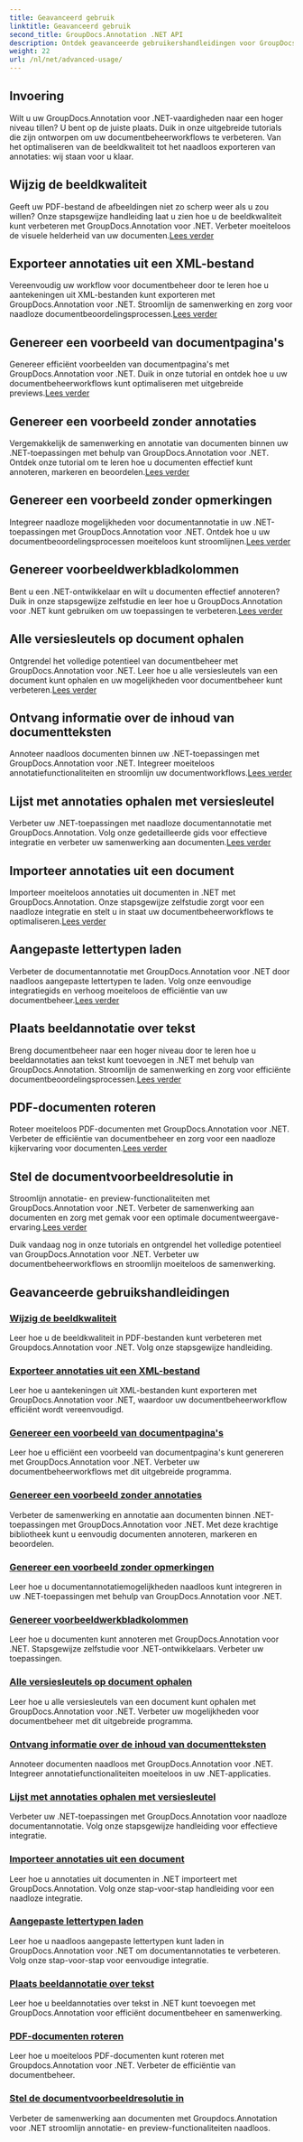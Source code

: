 ```yaml
---
title: Geavanceerd gebruik
linktitle: Geavanceerd gebruik
second_title: GroupDocs.Annotation .NET API
description: Ontdek geavanceerde gebruikershandleidingen voor GroupDocs.Annotation .NET. Verbeter het documentbeheer met stapsgewijze handleidingen over beeldkwaliteit, het exporteren van annotaties en meer.
weight: 22
url: /nl/net/advanced-usage/
---
```

## Invoering

Wilt u uw GroupDocs.Annotation voor .NET-vaardigheden naar een hoger niveau tillen? U bent op de juiste plaats. Duik in onze uitgebreide tutorials die zijn ontworpen om uw documentbeheerworkflows te verbeteren. Van het optimaliseren van de beeldkwaliteit tot het naadloos exporteren van annotaties: wij staan voor u klaar.

## Wijzig de beeldkwaliteit
 Geeft uw PDF-bestand de afbeeldingen niet zo scherp weer als u zou willen? Onze stapsgewijze handleiding laat u zien hoe u de beeldkwaliteit kunt verbeteren met GroupDocs.Annotation voor .NET. Verbeter moeiteloos de visuele helderheid van uw documenten.[Lees verder](./change-image-quality/)

## Exporteer annotaties uit een XML-bestand
 Vereenvoudig uw workflow voor documentbeheer door te leren hoe u aantekeningen uit XML-bestanden kunt exporteren met GroupDocs.Annotation voor .NET. Stroomlijn de samenwerking en zorg voor naadloze documentbeoordelingsprocessen.[Lees verder](./export-annotations-xml-file/)

## Genereer een voorbeeld van documentpagina's
Genereer efficiënt voorbeelden van documentpagina's met GroupDocs.Annotation voor .NET. Duik in onze tutorial en ontdek hoe u uw documentbeheerworkflows kunt optimaliseren met uitgebreide previews.[Lees verder](./generate-document-pages-preview/)

## Genereer een voorbeeld zonder annotaties
 Vergemakkelijk de samenwerking en annotatie van documenten binnen uw .NET-toepassingen met behulp van GroupDocs.Annotation voor .NET. Ontdek onze tutorial om te leren hoe u documenten effectief kunt annoteren, markeren en beoordelen.[Lees verder](./generate-preview-without-annotations/)

## Genereer een voorbeeld zonder opmerkingen
 Integreer naadloze mogelijkheden voor documentannotatie in uw .NET-toepassingen met GroupDocs.Annotation voor .NET. Ontdek hoe u uw documentbeoordelingsprocessen moeiteloos kunt stroomlijnen.[Lees verder](./generate-preview-without-comments/)

## Genereer voorbeeldwerkbladkolommen
 Bent u een .NET-ontwikkelaar en wilt u documenten effectief annoteren? Duik in onze stapsgewijze zelfstudie en leer hoe u GroupDocs.Annotation voor .NET kunt gebruiken om uw toepassingen te verbeteren.[Lees verder](./generate-preview-worksheet-columns/)

## Alle versiesleutels op document ophalen
Ontgrendel het volledige potentieel van documentbeheer met GroupDocs.Annotation voor .NET. Leer hoe u alle versiesleutels van een document kunt ophalen en uw mogelijkheden voor documentbeheer kunt verbeteren.[Lees verder](./get-all-version-keys-document/)

## Ontvang informatie over de inhoud van documentteksten
 Annoteer naadloos documenten binnen uw .NET-toepassingen met GroupDocs.Annotation voor .NET. Integreer moeiteloos annotatiefunctionaliteiten en stroomlijn uw documentworkflows.[Lees verder](./get-document-text-content-information/)

## Lijst met annotaties ophalen met versiesleutel
 Verbeter uw .NET-toepassingen met naadloze documentannotatie met GroupDocs.Annotation. Volg onze gedetailleerde gids voor effectieve integratie en verbeter uw samenwerking aan documenten.[Lees verder](./get-list-annotations-version-key/)

## Importeer annotaties uit een document
 Importeer moeiteloos annotaties uit documenten in .NET met GroupDocs.Annotation. Onze stapsgewijze zelfstudie zorgt voor een naadloze integratie en stelt u in staat uw documentbeheerworkflows te optimaliseren.[Lees verder](./import-annotations-from-document/)

## Aangepaste lettertypen laden
Verbeter de documentannotatie met GroupDocs.Annotation voor .NET door naadloos aangepaste lettertypen te laden. Volg onze eenvoudige integratiegids en verhoog moeiteloos de efficiëntie van uw documentbeheer.[Lees verder](./loading-custom-fonts/)

## Plaats beeldannotatie over tekst
 Breng documentbeheer naar een hoger niveau door te leren hoe u beeldannotaties aan tekst kunt toevoegen in .NET met behulp van GroupDocs.Annotation. Stroomlijn de samenwerking en zorg voor efficiënte documentbeoordelingsprocessen.[Lees verder](./put-image-annotation-over-text/)

## PDF-documenten roteren
 Roteer moeiteloos PDF-documenten met GroupDocs.Annotation voor .NET. Verbeter de efficiëntie van documentbeheer en zorg voor een naadloze kijkervaring voor documenten.[Lees verder](./rotating-pdf-documents/)

## Stel de documentvoorbeeldresolutie in
 Stroomlijn annotatie- en preview-functionaliteiten met GroupDocs.Annotation voor .NET. Verbeter de samenwerking aan documenten en zorg met gemak voor een optimale documentweergave-ervaring.[Lees verder](./set-document-preview-resolution/)

Duik vandaag nog in onze tutorials en ontgrendel het volledige potentieel van GroupDocs.Annotation voor .NET. Verbeter uw documentbeheerworkflows en stroomlijn moeiteloos de samenwerking.
## Geavanceerde gebruikshandleidingen
### [Wijzig de beeldkwaliteit](./change-image-quality/)
Leer hoe u de beeldkwaliteit in PDF-bestanden kunt verbeteren met Groupdocs.Annotation voor .NET. Volg onze stapsgewijze handleiding.
### [Exporteer annotaties uit een XML-bestand](./export-annotations-xml-file/)
Leer hoe u aantekeningen uit XML-bestanden kunt exporteren met GroupDocs.Annotation voor .NET, waardoor uw documentbeheerworkflow efficiënt wordt vereenvoudigd.
### [Genereer een voorbeeld van documentpagina's](./generate-document-pages-preview/)
Leer hoe u efficiënt een voorbeeld van documentpagina's kunt genereren met GroupDocs.Annotation voor .NET. Verbeter uw documentbeheerworkflows met dit uitgebreide programma.
### [Genereer een voorbeeld zonder annotaties](./generate-preview-without-annotations/)
Verbeter de samenwerking en annotatie aan documenten binnen .NET-toepassingen met GroupDocs.Annotation voor .NET. Met deze krachtige bibliotheek kunt u eenvoudig documenten annoteren, markeren en beoordelen.
### [Genereer een voorbeeld zonder opmerkingen](./generate-preview-without-comments/)
Leer hoe u documentannotatiemogelijkheden naadloos kunt integreren in uw .NET-toepassingen met behulp van GroupDocs.Annotation voor .NET.
### [Genereer voorbeeldwerkbladkolommen](./generate-preview-worksheet-columns/)
Leer hoe u documenten kunt annoteren met GroupDocs.Annotation voor .NET. Stapsgewijze zelfstudie voor .NET-ontwikkelaars. Verbeter uw toepassingen.
### [Alle versiesleutels op document ophalen](./get-all-version-keys-document/)
Leer hoe u alle versiesleutels van een document kunt ophalen met GroupDocs.Annotation voor .NET. Verbeter uw mogelijkheden voor documentbeheer met dit uitgebreide programma.
### [Ontvang informatie over de inhoud van documentteksten](./get-document-text-content-information/)
Annoteer documenten naadloos met GroupDocs.Annotation voor .NET. Integreer annotatiefunctionaliteiten moeiteloos in uw .NET-applicaties.
### [Lijst met annotaties ophalen met versiesleutel](./get-list-annotations-version-key/)
Verbeter uw .NET-toepassingen met GroupDocs.Annotation voor naadloze documentannotatie. Volg onze stapsgewijze handleiding voor effectieve integratie.
### [Importeer annotaties uit een document](./import-annotations-from-document/)
Leer hoe u annotaties uit documenten in .NET importeert met GroupDocs.Annotation. Volg onze stap-voor-stap handleiding voor een naadloze integratie.
### [Aangepaste lettertypen laden](./loading-custom-fonts/)
Leer hoe u naadloos aangepaste lettertypen kunt laden in GroupDocs.Annotation voor .NET om documentannotaties te verbeteren. Volg onze stap-voor-stap voor eenvoudige integratie.
### [Plaats beeldannotatie over tekst](./put-image-annotation-over-text/)
Leer hoe u beeldannotaties over tekst in .NET kunt toevoegen met GroupDocs.Annotation voor efficiënt documentbeheer en samenwerking.
### [PDF-documenten roteren](./rotating-pdf-documents/)
Leer hoe u moeiteloos PDF-documenten kunt roteren met Groupdocs.Annotation voor .NET. Verbeter de efficiëntie van documentbeheer.
### [Stel de documentvoorbeeldresolutie in](./set-document-preview-resolution/)
Verbeter de samenwerking aan documenten met Groupdocs.Annotation voor .NET stroomlijn annotatie- en preview-functionaliteiten naadloos.